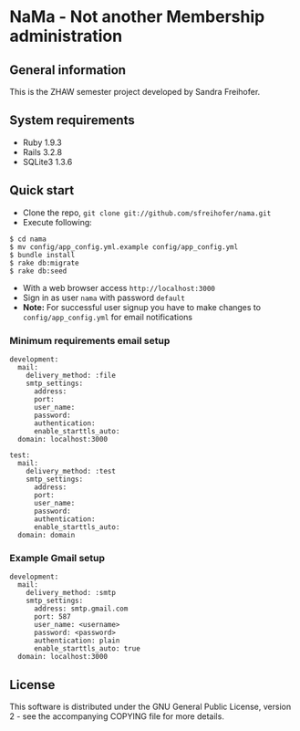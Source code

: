 # NaMa - Not another Membership administration

## General information

This is the ZHAW semester project developed by Sandra Freihofer.

## System requirements

* Ruby 1.9.3
* Rails 3.2.8
* SQLite3 1.3.6

## Quick start

* Clone the repo, `git clone git://github.com/sfreihofer/nama.git`
* Execute following:

```
$ cd nama
$ mv config/app_config.yml.example config/app_config.yml
$ bundle install
$ rake db:migrate
$ rake db:seed
```

* With a web browser access `http://localhost:3000`
* Sign in as user `nama` with password `default`
* **Note:** For successful user signup you have to make changes to `config/app_config.yml` for email notifications

### Minimum requirements email setup

```
development:
  mail:
    delivery_method: :file
    smtp_settings:
      address:
      port:
      user_name:
      password:
      authentication:
      enable_starttls_auto:
  domain: localhost:3000

test:
  mail:
    delivery_method: :test
    smtp_settings:
      address:
      port:
      user_name:
      password:
      authentication:
      enable_starttls_auto:
  domain: domain
```

### Example Gmail setup

```
development:
  mail:
    delivery_method: :smtp
    smtp_settings:
      address: smtp.gmail.com
      port: 587
      user_name: <username>
      password: <password>
      authentication: plain
      enable_starttls_auto: true
  domain: localhost:3000
```

## License

This software is distributed under the GNU General Public License, version 2 - see the
accompanying COPYING file for more details.
